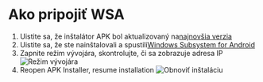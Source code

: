 # Ako pripojiť WSA
1. Uistite sa, že inštalátor APK bol aktualizovaný na[najnovšia verzia](https://www.microsoft.com/store/productId/9P2JFQ43FPPG "APK Installer")
2. Uistite sa, že ste nainštalovali a spustili[Windows Subsystem for Android](https://www.microsoft.com/store/productId/9P3395VX91NR)
3. Zapnite režim vývojára, skontrolujte, či sa zobrazuje adresa IP![Režim vývojára](https://raw.githubusercontent.com/Paving-Base/APK-Installer/screenshots/Documents/Tutorials/How%20To%20Connect%20WSA/Images/Snipaste_2022-10-02_19-02-09.png)
4. Reopen APK Installer, resume installation ![Obnoviť inštaláciu](https://raw.githubusercontent.com/Paving-Base/APK-Installer/screenshots/Documents/Tutorials/How%20To%20Connect%20WSA/Images/Snipaste_2022-10-02_17-34-04.png)
